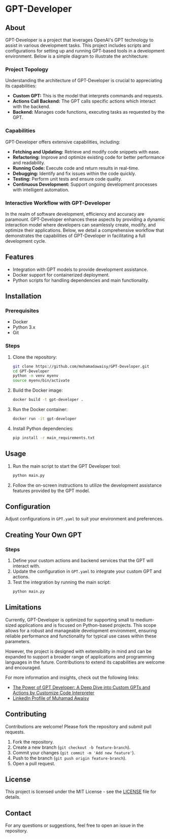 # GPT-Developer

## About
GPT-Developer is a project that leverages OpenAI's GPT technology to assist in various development tasks. This project includes scripts and configurations for setting up and running GPT-based tools in a development environment. Below is a simple diagram to illustrate the architecture:

### Project Topology
Understanding the architecture of GPT-Developer is crucial to appreciating its capabilities:

- **Custom GPT:** This is the model that interprets commands and requests.
- **Actions Call Backend:** The GPT calls specific actions which interact with the backend.
- **Backend:** Manages code functions, executing tasks as requested by the GPT.

### Capabilities
GPT-Developer offers extensive capabilities, including:

- **Fetching and Updating:** Retrieve and modify code snippets with ease.
- **Refactoring:** Improve and optimize existing code for better performance and readability.
- **Running Code:** Execute code and return results in real-time.
- **Debugging:** Identify and fix issues within the code quickly.
- **Testing:** Perform unit tests and ensure code quality.
- **Continuous Development:** Support ongoing development processes with intelligent automation.

### Interactive Workflow with GPT-Developer
In the realm of software development, efficiency and accuracy are paramount. GPT-Developer enhances these aspects by providing a dynamic interaction model where developers can seamlessly create, modify, and optimize their applications. Below, we detail a comprehensive workflow that demonstrates the capabilities of GPT-Developer in facilitating a full development cycle.

## Features
- Integration with GPT models to provide development assistance.
- Docker support for containerized deployment.
- Python scripts for handling dependencies and main functionality.

## Installation

### Prerequisites
- Docker
- Python 3.x
- Git

### Steps
1. Clone the repository:
    ```sh
    git clone https://github.com/mohamadawaisy/GPT-Developer.git
    cd GPT-Developer
    python -m venv myenv
    source myenv/bin/activate
    ```
2. Build the Docker image:
    ```sh
    docker build -t gpt-developer .
    ```
3. Run the Docker container:
    ```sh
    docker run -it gpt-developer
    ```
4. Install Python dependencies:
    ```sh
    pip install -r main_requirements.txt
    ```

## Usage
1. Run the main script to start the GPT Developer tool:
    ```sh
    python main.py
    ```
2. Follow the on-screen instructions to utilize the development assistance features provided by the GPT model.

## Configuration
Adjust configurations in `GPT.yaml` to suit your environment and preferences.

## Creating Your Own GPT

### Steps
1. Define your custom actions and backend services that the GPT will interact with.
2. Update the configuration in `GPT.yaml` to integrate your custom GPT and actions.
3. Test the integration by running the main script:
    ```sh
    python main.py
    ```

## Limitations
Currently, GPT-Developer is optimized for supporting small to medium-sized applications and is focused on Python-based projects. This scope allows for a robust and manageable development environment, ensuring reliable performance and functionality for typical use cases within these parameters.

However, the project is designed with extensibility in mind and can be expanded to support a broader range of applications and programming languages in the future. Contributions to extend its capabilities are welcome and encouraged.

For more information and insights, check out the following links:

- [The Power of GPT Developer: A Deep Dive into Custom GPTs and Actions by Customize Code Interpreter](https://medium.com/@mr.ma.swi/the-power-of-gpt-developer-a-deep-dive-into-custom-gpts-and-actions-by-customize-code-interpreter-a05c4d744698)
- [LinkedIn Profile of Muhamad Awaisy](https://www.linkedin.com/in/muhamad-awaisy-a32966101/)

## Contributing
Contributions are welcome! Please fork the repository and submit pull requests.

1. Fork the repository.
2. Create a new branch (`git checkout -b feature-branch`).
3. Commit your changes (`git commit -m 'Add new feature'`).
4. Push to the branch (`git push origin feature-branch`).
5. Open a pull request.

## License
This project is licensed under the MIT License - see the [LICENSE](LICENSE) file for details.

## Contact
For any questions or suggestions, feel free to open an issue in the repository.
